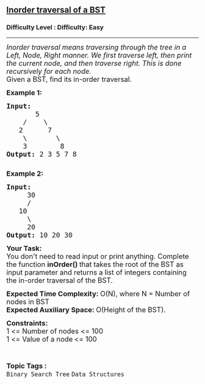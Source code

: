 <h2><a href="https://www.geeksforgeeks.org/problems/inorder-traversal-of-a-bst/1?page=10&category=Linked%20List,Binary%20Search%20Tree,Heap&sortBy=submissions">Inorder traversal of a BST</a></h2><h3>Difficulty Level : Difficulty: Easy</h3><hr><div class="problems_problem_content__Xm_eO"><p><em><span style="font-size:18px">Inorder traversal means traversing through the tree in a Left, Node, Right manner. We first traverse left, then print the current node, and then traverse right. This is done recursively for each node.</span></em><br>
<span style="font-size:18px">Given a BST, find its in-order traversal.</span></p>

<p><span style="font-size:18px"><strong>Example 1:</strong></span></p>

<pre><span style="font-size:18px"><strong>Input:
</strong>&nbsp; &nbsp; &nbsp; &nbsp;5
&nbsp; &nbsp; /&nbsp; &nbsp; \
 &nbsp; 2&nbsp; &nbsp; &nbsp;&nbsp;7
 &nbsp; &nbsp;\&nbsp; &nbsp; &nbsp;  \
  &nbsp; 3&nbsp; &nbsp; &nbsp; &nbsp; 8
<strong>Output: </strong>2 3 5 7 8
</span>
</pre>

<p><span style="font-size:18px"><strong>Example 2:</strong></span></p>

<pre><span style="font-size:18px"><strong>Input:
</strong>&nbsp; &nbsp; &nbsp;30
 &nbsp; &nbsp;&nbsp;/
 &nbsp; 10
 &nbsp; &nbsp; \
 &nbsp;  &nbsp;20
<strong>Output: </strong>10 20 30
</span></pre>

<p><span style="font-size:18px"><strong>Your Task:</strong><br>
You don't need to read input or print anything. Complete the function <strong>inOrder()&nbsp;</strong>that takes the root of the BST as input parameter and returns a list of integers containing the in-order traversal of the BST.</span></p>

<p><span style="font-size:18px"><strong>Expected Time Complexity:&nbsp;</strong>O(N), where N = Number of nodes in BST<br>
<strong>Expected Auxiliary Space:&nbsp;</strong>O(Height of the BST).</span></p>

<p><span style="font-size:18px"><strong>Constraints:</strong><br>
1 &lt;= Number of nodes &lt;= 100<br>
1 &lt;= Value of a node<sub>&nbsp;</sub>&lt;= 100</span></p>
</div><br><p><span style=font-size:18px><strong>Topic Tags : </strong><br><code>Binary Search Tree</code>&nbsp;<code>Data Structures</code>&nbsp;